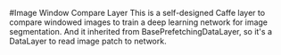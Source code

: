 #Image Window Compare Layer
This is a self-designed Caffe layer to compare windowed images to train a deep learning network for image segmentation. And it inherited from BasePrefetchingDataLayer, so it's a DataLayer to read image patch to network.
